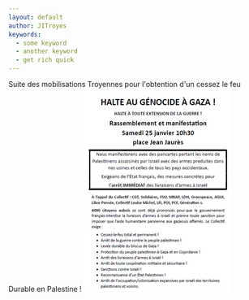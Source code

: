 ```yaml
---
layout: default
author: JITroyes
keywords:
  - some keyword
  - another keyword
  - get rich quick
---
```



Suite des mobilisations Troyennes pour l'obtention d'un cessez le feu Durable en Palestine !
![palestine](/assets/2025-02-22-tract-palestine.png)
